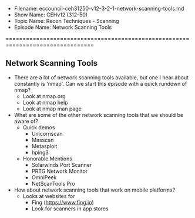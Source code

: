 - Filename: eccouncil-ceh31250-v12-3-2-1-network-scanning-tools.md
- Show Name: CEHv12 (312-50)
- Topic Name: Recon Techniques - Scanning
- Episode Name: Network Scanning Tools

================================================================================


Network Scanning Tools
--------------------------------------------------------------------------------

+ There are a lot of network scanning tools available, but one I hear about
  constantly is 'nmap'. Can we start this episode with a quick rundown of nmap?
  - Look at nmap.org
  - Look at nmap help
  - Look at nmap man page
+ What are some of the other network scanning tools that we should be aware of?
  - Quick demos
    + Unicornscan
    + Masscan
    + Metasploit
    + hping3
  - Honorable Mentions
    + Solarwinds Port Scanner
    + PRTG Network Monitor
    + OmniPeek
    + NetScanTools Pro
+ How about network scanning tools that work on mobile platforms?
  - Looks at websites for
    + Fing (https://www.fing.io)
    + Look for scanners in app stores
